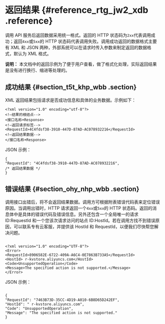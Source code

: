 # 返回结果 {#reference_rtg_jw2_xdb .reference}

调用 API 服务后返回数据采用统一格式。返回的 HTTP 状态码为`2xx`代表调用成功；返回`4xx`或`5xx`的 HTTP 状态码代表调用失败。调用成功返回的数据格式主要有 XML 和 JSON 两种，外部系统可以在请求时传入参数来制定返回的数据格式，默认为 XML 格式。

**说明：** 本文档中的返回示例为了便于用户查看，做了格式化处理，实际返回结果是没有进行换行、缩进等处理的。

## 成功结果 {#section_t5t_khp_wbb .section}

XML 返回结果包括请求是否成功信息和具体的业务数据。示例如下：

```
<?xml version="1.0" encoding="utf-8"?> 
<!—结果的根结点-->
<接口名称+Response>
<!—返回请求标签-->
<RequestId>4C4fdsf38-3910-447D-87AD-AC078932216</RequestId>
<!—返回结果数据-->
</接口名称+Response>
```

JSON 示例：

```
{
"RequestId": "4C4fdsf38-3910-447D-87AD-AC078932216",
/* 返回结果数据 */
}
```

## 错误结果 {#section_ohy_nhp_wbb .section}

调用接口出错后，将不会返回结果数据。调用方可根据附表错误代码表来定位错误原因。当调用出错时，HTTP 请求返回一个`4xx`或`5xx`的 HTTP 状态码。返回的消息体中是具体的错误代码及错误信息。另外还包含一个全局唯一的请求 ID:RequestId 和一个您该次请求访问的站点 ID:HostId。若在调用方找不到错误原因，可以联系专有云客服，并提供该 HostId 和 RequestId，以便我们尽快帮您解决问题。

```

<?xml version="1.0" encoding="UTF-8"?>
<Error>
<RequestId>8906582E-6722-409A-A6C4-0E7863B733A5</RequestId>
<HostId> r-kvstore.aliyuncs.com</HostId>
<Code>UnsupportedOperation</Code>
<Message>The specified action is not supported.</Message>
</Error>

```

JSON 示例：

```

{
"RequestId": "7463B73D-35CC-4D19-A010-6B8D65D242EF",
"HostId": " r-kvstore.aliyuncs.com",
"Code": "UnsupportedOperation",
"Message": "The specified action is not supported."
}
```

